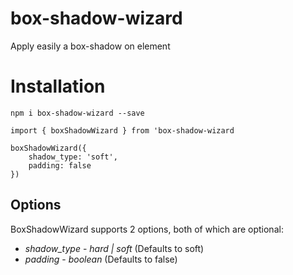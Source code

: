 # box-shadow-wizard

Apply easily a box-shadow on element

# Installation

`npm i box-shadow-wizard --save`

```
import { boxShadowWizard } from 'box-shadow-wizard

boxShadowWizard({
	shadow_type: 'soft',
	padding: false
})
```

## Options

BoxShadowWizard supports 2 options, both of which are optional:

* *shadow_type* - _hard | soft_ (Defaults to soft)
* *padding* - _boolean_ (Defaults to false)
